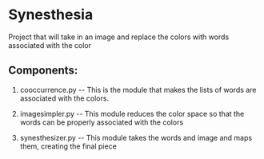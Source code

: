 Synesthesia
===========

Project that will take in an image and replace the colors with words associated with the color

Components:
-----------
1. cooccurrence.py -- This is the module that makes the lists of words are associated with the colors.

2. imagesimpler.py -- This module reduces the color space so that the words can be properly associated with the colors

3. synesthesizer.py -- This module takes the words and image and maps them, creating the final piece
